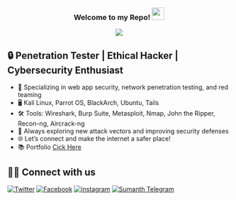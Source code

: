 <h3 align="center">
  Welcome to my Repo!
  <img src="https://media.giphy.com/media/hvRJCLFzcasrR4ia7z/giphy.gif" width="28">
</h3>

<!-- Typing SVG (WIP by DenverCoder1) - repo coming soon! -->
<p align="center">
  <img src="https://readme-typing-svg.herokuapp.com/?lines=Hiii%20I'm%20Sumanth+;Pentester+and+Ethical-Hacker+;&center=true&width=400&height=50">
</p>

## 🔒 **Penetration Tester | Ethical Hacker | Cybersecurity Enthusiast**
* 🚀 Specializing in web app security, network penetration testing, and red teaming
* 🖥️ Kali Linux, Parrot OS, BlackArch, Ubuntu, Tails
* 🛠️ Tools: Wireshark, Burp Suite, Metasploit, Nmap, John the Ripper, Recon-ng, Aircrack-ng
* 🔑 Always exploring new attack vectors and improving security defenses
* 🌐 Let’s connect and make the internet a safer place!  
* 📚 Portfolio [Cick Here](https://sumansam312.github.io/Portfolio/)


## 🙋‍♂️ Connect with us

<!-- Badges template - https://github.com/badges/shields -->
<p align="center">
  
  <a href="https://twitter.com/Suman_s_a_m"><img alt="Twitter" title="Twitter" src="https://img.shields.io/badge/-Twitter-1DA1F2?style=for-the-badge&logo=twitter&logoColor=white"/></a>
  <a href="https://www.facebook.com/sumanth.sumu.3154"><img alt="Facebook" title="Skill Disk Facebook Page" src="https://img.shields.io/badge/-facebook-3835D3?style=for-the-badge&logo=facebook&logoColor=white"/></a>
  <a href="https://www.instagram.com/suman_s_a_m/"><img alt="instagram" title="Free gifts for you" src="https://img.shields.io/badge/-Instagram-dd2a7b?style=for-the-badge&logo=instagram&logoColor=white"/></a>
  <a href="https://t.me/Suman_s_a_m"><img alt="Sumanth Telegram" title="Telegram Channel" src="https://img.shields.io/badge/-Telegram-0000ff.svg?style=for-the-badge&logo=telegram&logoColor=white"/></a>
</p>
